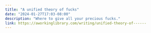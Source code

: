```yaml
---
title: "A unified theory of fucks"
date: "2024-01-27T17:03-08:00"
description: "Where to give all your precious fucks."
link: https://aworkinglibrary.com/writing/unified-theory-of------
---
```

